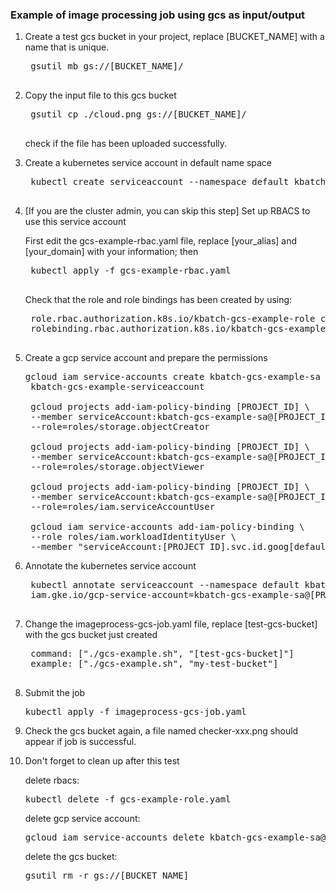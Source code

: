 ### Example of image processing job using gcs as input/output

1. Create a test gcs bucket in your project, replace [BUCKET_NAME] with a name that is unique.

    <pre>
    gsutil mb gs://[BUCKET_NAME]/
    </pre>

1. Copy the input file to this gcs bucket

    <pre>
    gsutil cp ./cloud.png gs://[BUCKET_NAME]/
    </pre>
    check if the file has been uploaded successfully.

1. Create a kubernetes service account in default name space

    <pre>
    kubectl create serviceaccount --namespace default kbatch-gcs-example-k8s-sa
    </pre>

1. [If you are the cluster admin, you can skip this step] Set up RBACS to use this service account

    First edit the gcs-example-rbac.yaml file, replace [your_alias] and [your_domain] with your information; then
    <pre>
    kubectl apply -f gcs-example-rbac.yaml
    </pre>
    Check that the role and role bindings has been created by using:
    <pre>
    role.rbac.authorization.k8s.io/kbatch-gcs-example-role created
    rolebinding.rbac.authorization.k8s.io/kbatch-gcs-example-rb created
    </pre>

1. Create a gcp service account and prepare the permissions

   <pre>
   gcloud iam service-accounts create kbatch-gcs-example-sa --display-name \
    kbatch-gcs-example-serviceaccount

    gcloud projects add-iam-policy-binding [PROJECT_ID] \
    --member serviceAccount:kbatch-gcs-example-sa@[PROJECT_ID].iam.gserviceaccount.com \
    --role=roles/storage.objectCreator

    gcloud projects add-iam-policy-binding [PROJECT_ID] \
    --member serviceAccount:kbatch-gcs-example-sa@[PROJECT_ID].iam.gserviceaccount.com \
    --role=roles/storage.objectViewer

    gcloud projects add-iam-policy-binding [PROJECT_ID] \
    --member serviceAccount:kbatch-gcs-example-sa@[PROJECT_ID].iam.gserviceaccount.com \
    --role=roles/iam.serviceAccountUser

    gcloud iam service-accounts add-iam-policy-binding \
    --role roles/iam.workloadIdentityUser \
    --member "serviceAccount:[PROJECT_ID].svc.id.goog[defaullt/kbatch-gcs-example-k8s-sa]" kbatch-gcs-example-sa@[PROJECT_ID].iam.gserviceaccount.com
   </pre>

1. Annotate the kubernetes service account

    <pre>
    kubectl annotate serviceaccount --namespace default kbatch-gcs-example-k8s-sa \
    iam.gke.io/gcp-service-account=kbatch-gcs-example-sa@[PROJECT_ID].iam.gserviceaccount.com
    </pre>

1. Change the imageprocess-gcs-job.yaml file, replace [test-gcs-bucket] with the gcs bucket just created

    <pre>
    command: ["./gcs-example.sh", "[test-gcs-bucket]"]
    example: ["./gcs-example.sh", "my-test-bucket"]
    </pre>

1. Submit the job

   <pre>
   kubectl apply -f imageprocess-gcs-job.yaml
   </pre>

1. Check the gcs bucket again, a file named checker-xxx.png should appear if job is successful.

1. Don't forget to clean up after this test

   delete rbacs:
   <pre>
   kubectl delete -f gcs-example-role.yaml
   </pre>
   delete gcp service account:
   <pre>
   gcloud iam service-accounts delete kbatch-gcs-example-sa@chloeh-bc-test.iam.gserviceaccount.com
   </pre>
   delete the gcs bucket:
   <pre>
   gsutil rm -r gs://[BUCKET_NAME]
   </pre>